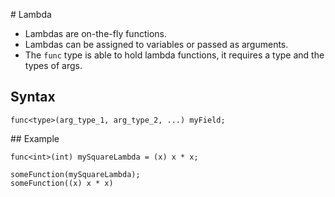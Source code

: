 # Lambda

- Lambdas are on-the-fly functions.
- Lambdas can be assigned to variables or passed as arguments.
- The `func` type is able to hold lambda functions, it requires a type and the types of args.

## Syntax
```
func<type>(arg_type_1, arg_type_2, ...) myField;
```

## Example
```
func<int>(int) mySquareLambda = (x) x * x;

someFunction(mySquareLambda);
someFunction((x) x * x)
```
